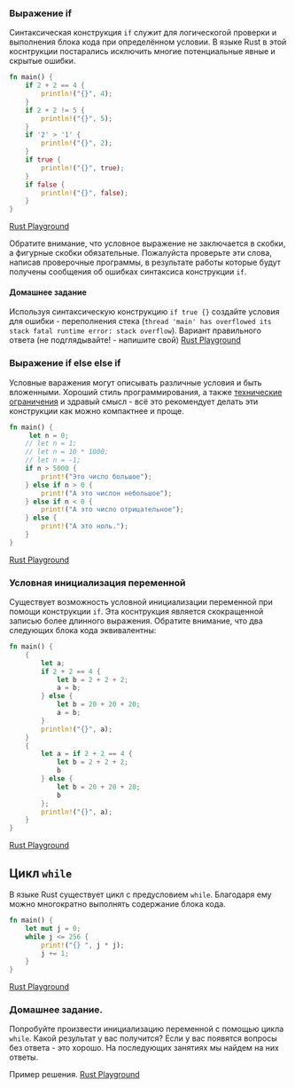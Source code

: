### Выражение if

Синтаксическая конструкция `if` служит для логическогой проверки и выполнения блока кода при определённом условии. 
В языке Rust в этой коснтрукции постарались исключить многие потенциальные явные и скрытые ошибки. 

```rust
fn main() {
    if 2 + 2 == 4 {
        println!("{}", 4);
    }
    if 2 + 2 != 5 {
        println!("{}", 5);
    }
    if '2' > '1' {
        println!("{}", 2);
    }
    if true {
        println!("{}", true);
    }
    if false {
        println!("{}", false);
    }
}
```
[Rust Playground](https://play.rust-lang.org/?gist=6a883c18c215cc0b4eee1038181020ba&version=stable&mode=debug&edition=2015)

Обратите внимание, что условное выражение не заключается в скобки, а фигурные скобки обязательные. Пожалуйста проверьте эти слова, 
написав проверочные программы, в результате работы которые будут получены сообщения об ошибках синтаксиса конструкции `if`.
#### Домашнее задание
Используя синтаксическую конструкцию `if true {}` создайте условия для ошибки - переполнения стека (`thread 'main' has overflowed its stack
fatal runtime error: stack overflow`). Вариант правильного ответа (не подглядывайте! - напишите свой) 
[Rust Playground](https://play.rust-lang.org/?gist=233e25f77722d8020df0e8b1904b78bd&version=stable&mode=debug&edition=2015)

### Выражение if else else if

Условные варажения могут описывать различные условия и быть вложенными. Хороший стиль программирования, а также [технические ограничения](https://play.rust-lang.org/?gist=077855bdf79a6a1e72f4baba2d095cb2&version=stable&mode=debug&edition=2015) 
и здравый смысл - всё это рекомендует делать эти конструкции как можно компактнее и проще.
```rust
fn main() {
     let n = 0;
    // let n = 1;
    // let n = 10 * 1000;
    // let n = -1;
    if n > 5000 {
        print!("Это число большое");
    } else if n > 0 {
        print!("А это числон небольшое");
    } else if n < 0 {
        print!("А это число отрицательное");
    } else {
        print!("А это ноль.");
    }
}

```
[Rust Playground](https://play.rust-lang.org/?gist=f812ddc126ea8e45a6e55771fce1511e&version=stable&mode=debug&edition=2015)

### Условная инициализация переменной 

Существует возможность условной инициализации переменной при помощи конструкции `if`. Эта коснтрукция является скокращенной записью
более длинного выражения. Обратите внимание, что два следующих блока кода эквивалентны:
```rust
fn main() {
    {
        let a;
        if 2 + 2 == 4 {
            let b = 2 + 2 + 2;
            a = b;
        } else {
            let b = 20 + 20 + 20;
            a = b;
        }
        println!("{}", a);
    }
    {
        let a = if 2 + 2 == 4 {
            let b = 2 + 2 + 2;
            b
        } else {
            let b = 20 + 20 + 20;
            b
        };
        println!("{}", a);
    }
}
```
[Rust Playground](https://play.rust-lang.org/?gist=ed08f47ee6000ab7cb0ede9776c27361&version=stable&mode=debug&edition=2015)

## Цикл `while`

В языке Rust существует цикл с предусловием `while`. Благодаря ему можно многократно выполнять содержание блока кода.

```rust
fn main() {
    let mut j = 0;
    while j <= 256 {
        print!("{} ", j * j);
        j += 1;
    }
}

```
[Rust Playground](https://play.rust-lang.org/?gist=9e312f74c4c1978b98350f2772b44ebb&version=stable&mode=debug&edition=2015)

### Домашнее задание.
Попробуйте произвести инициализацию переменной с помощью цикла `while`. Какой результат у вас получится? Если у вас появятся вопросы
без ответа - это хорошо. На последующих занятиях мы найдем на них ответы.

Пример решения. [Rust Playground](https://play.rust-lang.org/?gist=eb79d95da6f133fd968b8bf4a12b4d4e&version=stable&mode=debug&edition=2015)



